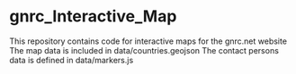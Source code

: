 # gnrc_Interactive_Map
This repository contains code for interactive maps for the gnrc.net website
The map data is included in data/countries.geojson
The contact persons data is defined in data/markers.js

